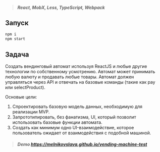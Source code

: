 > ##### React, MobX, Less, TypeScript, Webpack

## Запуск

```javascript
npm i
npm start
```

## Задача

Создать вендинговый автомат используя ReactJS и любые другие технологии по собственному усмотрению. Автомат может принимать любую валюту и продавать любые товары. Автомат должен управляться через API и отвечать на базовые команды (такие как pay или selectProduct).

Основые цели:

1. Спроектировать базовую модель данных, необходимую для реализации MVP.
2. Запрототипировать, без фанатизма, UI, который позволит использовать базовые функции автомата.
3. Создать как минимум одно UI-взаимодействие, которое пользователь ожидает от взаимодействия с подобной машиной.

> ##### Demo https://melnikovslava.github.io/vending-machine-test
